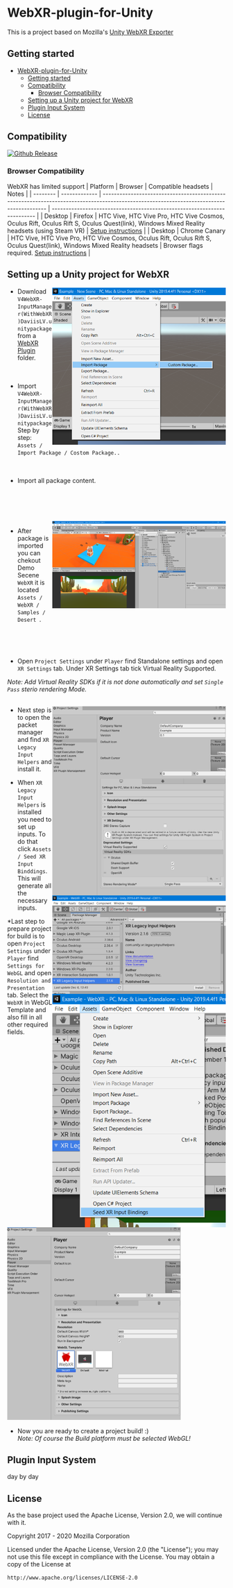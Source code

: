 # WebXR-plugin-for-Unity

This is a project based on Mozilla's [Unity WebXR Exporter](https://github.com/MozillaReality/unity-webxr-export)

## Getting started

- [WebXR-plugin-for-Unity](#webxr-plugin-for-unity)
  - [Getting started](#getting-started)
  - [Compatibility](#compatibility)
    - [Browser Compatibility](#browser-compatibility)
  - [Setting up a Unity project for WebXR](#setting-up-a-unity-project-for-webxr)
  - [Plugin Input System](#plugin-input-system)
  - [License](#license)


## Compatibility

[unity-download]:                 https://unity3d.com/get-unity/download/archive
[unity-version-badge]:            https://img.shields.io/badge/Unity%20Editor%20Version-2019.4.4f1-green.svg
[![Github Release][unity-version-badge]][unity-download]

### Browser Compatibility

WebXR has limited support
| Platform | Browser       | Compatible headsets                                                                                                                      | Notes                                                                    |
| -------- | ------------- | ---------------------------------------------------------------------------------------------------------------------------------------- | ------------------------------------------------------------------------ |
| Desktop  | Firefox       | HTC Vive, HTC Vive Pro, HTC Vive Cosmos, Oculus Rift, Oculus Rift S, Oculus Quest(link), Windows Mixed Reality headsets (using Steam VR) | [Setup instructions](https://webvr.rocks/firefox)                        |
| Desktop  | Chrome Canary | HTC Vive, HTC Vive Pro, HTC Vive Cosmos, Oculus Rift, Oculus Rift S, Oculus Quest(link), Windows Mixed Reality headsets                  | Browser flags required. [Setup instructions](https://webvr.rocks/chrome) |

## Setting up a Unity project for WebXR

<img align="right" src="https://github.com/viavrarlab/WebXR-plugin-for-Unity/blob/main/WebXR%20Plugin/images/1.png" width="400" >

* Download `V4WebXR-InputManager(WithWebXR)DaviisLV.unitypackage` from a [WebXR Plugin](WebXR%20Plugin/V4WebXR-InputManager(WithWebXR)DaviisLV.unitypackage) folder. <br /><br /> <br />

* Import `V4WebXR-InputManager(WithWebXR)DaviisLV.unitypackage` <br />
Step by step: ` Assets / Import Package / Costom Package..`
<br /><br /> <br />
* Import all package content.
 <br /><br /><br /><br /> <br /> <br />
  <img align="right" src="https://github.com/viavrarlab/WebXR-plugin-for-Unity/blob/main/WebXR%20Plugin/images/3.png" width="400" >
  
* After package is imported you can chekout Demo Secene `WebXR` it is located `Assets / WebXR / Samples / Desert `.

<br /><br /><br />
* Open `Project Settings` under `Player`  find Standalone settings and open  `XR Settings` tab. Under XR Settings tab tick Virtual Reality Supported.<br>

*Note: Add Virtual Reality SDKs if it is not done automatically and set `Single Pass` sterio rendering Mode.*
 <br />
 <br />

<img align="right" src="https://github.com/viavrarlab/WebXR-plugin-for-Unity/blob/main/WebXR%20Plugin/images/4.png" width="400" >

* Next step is to open the packet manager and find `XR Legacy Input Helpers` and install it.

<img align="right" src="https://github.com/viavrarlab/WebXR-plugin-for-Unity/blob/main/WebXR%20Plugin/images/5.png" width="400" >

* When `XR Legacy Input Helpers` is installed you need to set up inputs. To do that click `Assets / Seed XR Input Binddings`. This will generate all the necessary inputs.
<img align="right" src="https://github.com/viavrarlab/WebXR-plugin-for-Unity/blob/main/WebXR%20Plugin/images/6.png" width="400" >

*Last step to prepare project for build is to open `Project Settings` under `Player`  find `Settings for WebGL` and open `Resolution and Presentation` tab. Select the `WebXR` in WebGL Template and also fill in all other required fields.
<img src="https://github.com/viavrarlab/WebXR-plugin-for-Unity/blob/main/WebXR%20Plugin/images/8.png" width="400" >

* Now you are ready to create a project build! :) <br>
 *Note: Of course the Build platform must be selected WebGL!*
 
## Plugin Input System

day by day

## License

As the base project used the Apache License, Version 2.0, we will continue with it.

Copyright 2017 - 2020 Mozilla Corporation

Licensed under the Apache License, Version 2.0 (the "License");
you may not use this file except in compliance with the License.
You may obtain a copy of the License at

    http://www.apache.org/licenses/LICENSE-2.0
